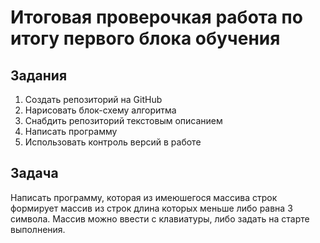 # Итоговая проверочкая работа по итогу первого блока обучения

## Задания

1. Создать репозиторий на GitHub
2. Нарисовать блок-схему алгоритма
3. Снабдить репозиторий текстовым описанием
4. Написать программу
5. Использовать контроль версий в работе

## Задача

Написать программу, которая из имеюшегося массива строк формирует массив из строк длина которых меньше либо равна 3 символа. Массив можно ввести с клавиатуры, либо задать на старте выполнения.